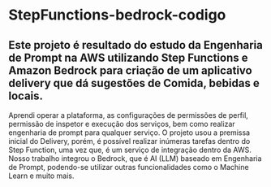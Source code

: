 # StepFunctions-bedrock-codigo

## Este projeto é resultado do estudo da Engenharia de Prompt na AWS utilizando Step Functions e Amazon Bedrock para criação de um aplicativo delivery que dá sugestões de Comida, bebidas e locais. 

Aprendi operar a plataforma, as configurações de permissões de perfil, permissão de inspetor e execução dos serviços, bem como realizar engenharia de prompt para qualquer serviço. O projeto usou a premissa inicial do Delivery, porém, é possível realizar inúmeras tarefas dentro do Step Function, uma vez que, é um serviço de integração dentro da AWS. Nosso trabalho integrou o Bedrock, que é AI (LLM) baseado em Engenharia de Prompt, podendo-se utilizar outras funcionalidades como o Machine Learn e muito mais.

